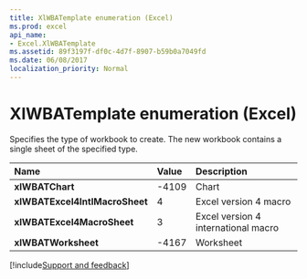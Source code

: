 ```yaml
---
title: XlWBATemplate enumeration (Excel)
ms.prod: excel
api_name:
- Excel.XlWBATemplate
ms.assetid: 89f3197f-df0c-4d7f-8907-b59b0a7049fd
ms.date: 06/08/2017
localization_priority: Normal
---
```



# XlWBATemplate enumeration (Excel)

Specifies the type of workbook to create. The new workbook contains a single sheet of the specified type.



|Name|Value|Description|
|:-----|:-----|:-----|
| **xlWBATChart**|-4109|Chart|
| **xlWBATExcel4IntlMacroSheet**|4|Excel version 4 macro|
| **xlWBATExcel4MacroSheet**|3|Excel version 4 international macro|
| **xlWBATWorksheet**|-4167|Worksheet|

[!include[Support and feedback](~/includes/feedback-boilerplate.md)]